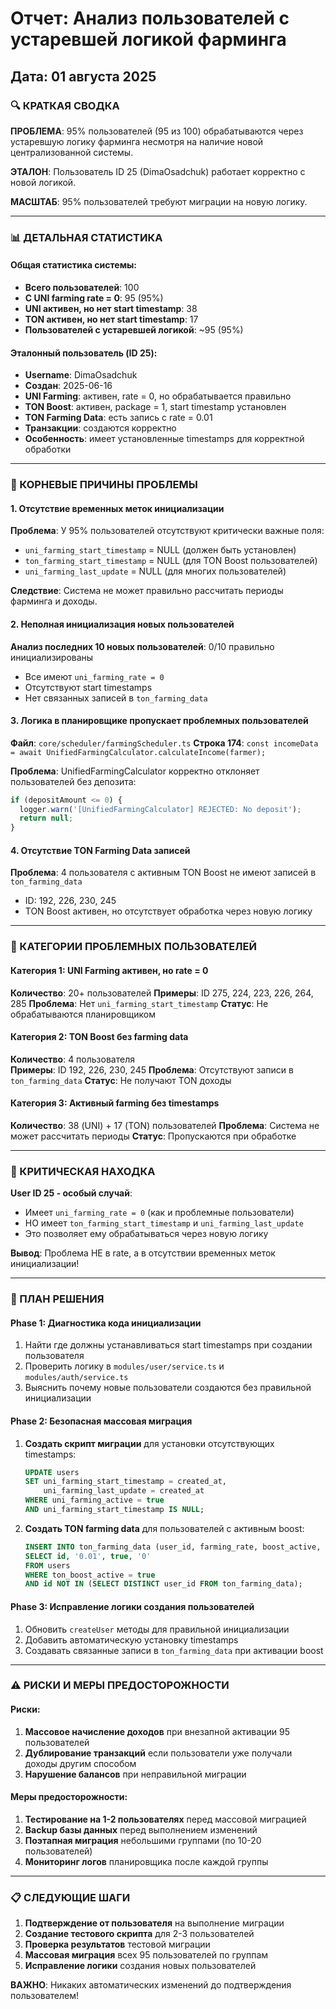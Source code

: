 # Отчет: Анализ пользователей с устаревшей логикой фарминга
## Дата: 01 августа 2025

### 🔍 КРАТКАЯ СВОДКА

**ПРОБЛЕМА**: 95% пользователей (95 из 100) обрабатываются через устаревшую логику фарминга несмотря на наличие новой централизованной системы.

**ЭТАЛОН**: Пользователь ID 25 (DimaOsadchuk) работает корректно с новой логикой.

**МАСШТАБ**: 95% пользователей требуют миграции на новую логику.

---

### 📊 ДЕТАЛЬНАЯ СТАТИСТИКА

#### Общая статистика системы:
- **Всего пользователей**: 100
- **С UNI farming rate = 0**: 95 (95%)  
- **UNI активен, но нет start timestamp**: 38
- **TON активен, но нет start timestamp**: 17
- **Пользователей с устаревшей логикой**: ~95 (95%)

#### Эталонный пользователь (ID 25):
- **Username**: DimaOsadchuk
- **Создан**: 2025-06-16
- **UNI Farming**: активен, rate = 0, но обрабатывается правильно
- **TON Boost**: активен, package = 1, start timestamp установлен
- **TON Farming Data**: есть запись с rate = 0.01
- **Транзакции**: создаются корректно
- **Особенность**: имеет установленные timestamps для корректной обработки

---

### 🔧 КОРНЕВЫЕ ПРИЧИНЫ ПРОБЛЕМЫ

#### 1. **Отсутствие временных меток инициализации**
**Проблема**: У 95% пользователей отсутствуют критически важные поля:
- `uni_farming_start_timestamp` = NULL (должен быть установлен)
- `ton_farming_start_timestamp` = NULL (для TON Boost пользователей)
- `uni_farming_last_update` = NULL (для многих пользователей)

**Следствие**: Система не может правильно рассчитать периоды фарминга и доходы.

#### 2. **Неполная инициализация новых пользователей**
**Анализ последних 10 новых пользователей**: 0/10 правильно инициализированы
- Все имеют `uni_farming_rate = 0`
- Отсутствуют start timestamps
- Нет связанных записей в `ton_farming_data`

#### 3. **Логика в планировщике пропускает проблемных пользователей**
**Файл**: `core/scheduler/farmingScheduler.ts`
**Строка 174**: `const incomeData = await UnifiedFarmingCalculator.calculateIncome(farmer);`

**Проблема**: UnifiedFarmingCalculator корректно отклоняет пользователей без депозита:
```typescript
if (depositAmount <= 0) {
  logger.warn('[UnifiedFarmingCalculator] REJECTED: No deposit');
  return null;
}
```

#### 4. **Отсутствие TON Farming Data записей**
**Проблема**: 4 пользователя с активным TON Boost не имеют записей в `ton_farming_data`
- ID: 192, 226, 230, 245
- TON Boost активен, но отсутствует обработка через новую логику

---

### 👥 КАТЕГОРИИ ПРОБЛЕМНЫХ ПОЛЬЗОВАТЕЛЕЙ

#### Категория 1: UNI Farming активен, но rate = 0
**Количество**: 20+ пользователей
**Примеры**: ID 275, 224, 223, 226, 264, 285
**Проблема**: Нет `uni_farming_start_timestamp`
**Статус**: Не обрабатываются планировщиком

#### Категория 2: TON Boost без farming data
**Количество**: 4 пользователя  
**Примеры**: ID 192, 226, 230, 245
**Проблема**: Отсутствуют записи в `ton_farming_data`
**Статус**: Не получают TON доходы

#### Категория 3: Активный farming без timestamps
**Количество**: 38 (UNI) + 17 (TON) пользователей
**Проблема**: Система не может рассчитать периоды
**Статус**: Пропускаются при обработке

---

### 🚨 КРИТИЧЕСКАЯ НАХОДКА

**User ID 25 - особый случай**:
- Имеет `uni_farming_rate = 0` (как и проблемные пользователи)
- НО имеет `ton_farming_start_timestamp` и `uni_farming_last_update`
- Это позволяет ему обрабатываться через новую логику

**Вывод**: Проблема НЕ в rate, а в отсутствии временных меток инициализации!

---

### 🔧 ПЛАН РЕШЕНИЯ

#### Phase 1: Диагностика кода инициализации
1. Найти где должны устанавливаться start timestamps при создании пользователя
2. Проверить логику в `modules/user/service.ts` и `modules/auth/service.ts`
3. Выяснить почему новые пользователи создаются без правильной инициализации

#### Phase 2: Безопасная массовая миграция
1. **Создать скрипт миграции** для установки отсутствующих timestamps:
   ```sql
   UPDATE users 
   SET uni_farming_start_timestamp = created_at,
       uni_farming_last_update = created_at
   WHERE uni_farming_active = true 
   AND uni_farming_start_timestamp IS NULL;
   ```

2. **Создать TON farming data** для пользователей с активным boost:
   ```sql
   INSERT INTO ton_farming_data (user_id, farming_rate, boost_active, farming_balance)
   SELECT id, '0.01', true, '0'
   FROM users 
   WHERE ton_boost_active = true 
   AND id NOT IN (SELECT DISTINCT user_id FROM ton_farming_data);
   ```

#### Phase 3: Исправление логики создания пользователей
1. Обновить `createUser` методы для правильной инициализации
2. Добавить автоматическую установку timestamps
3. Создавать связанные записи в `ton_farming_data` при активации boost

---

### ⚠️ РИСКИ И МЕРЫ ПРЕДОСТОРОЖНОСТИ

#### Риски:
1. **Массовое начисление доходов** при внезапной активации 95 пользователей
2. **Дублирование транзакций** если пользователи уже получали доходы другим способом
3. **Нарушение балансов** при неправильной миграции

#### Меры предосторожности:
1. **Тестирование на 1-2 пользователях** перед массовой миграцией
2. **Backup базы данных** перед выполнением изменений
3. **Поэтапная миграция** небольшими группами (по 10-20 пользователей)
4. **Мониторинг логов** планировщика после каждой группы

---

### 📋 СЛЕДУЮЩИЕ ШАГИ

1. **Подтверждение от пользователя** на выполнение миграции
2. **Создание тестового скрипта** для 2-3 пользователей
3. **Проверка результатов** тестовой миграции
4. **Массовая миграция** всех 95 пользователей по группам
5. **Исправление логики** создания новых пользователей

**ВАЖНО**: Никаких автоматических изменений до подтверждения пользователем!